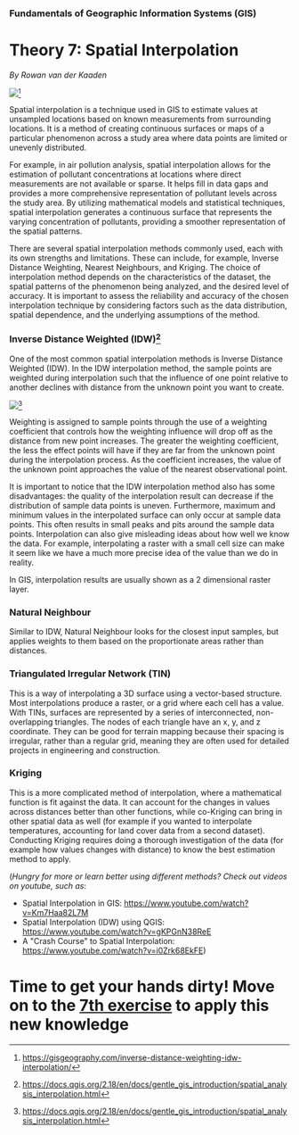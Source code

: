 
### Fundamentals of Geographic Information Systems (GIS)

# Theory 7: Spatial Interpolation

*By Rowan van der Kaaden*

![](https://gisgeography.com/wp-content/uploads/2016/05/IDW-Featured-Image-1265x568.png)[^1]

Spatial interpolation is a technique used in GIS to estimate values at unsampled locations based on known measurements from surrounding locations. It is a method of creating continuous surfaces or maps of a particular phenomenon across a study area where data points are limited or unevenly distributed.

For example, in air pollution analysis, spatial interpolation allows for the estimation of pollutant concentrations at locations where direct measurements are not available or sparse. It helps fill in data gaps and provides a more comprehensive representation of pollutant levels across the study area. By utilizing mathematical models and statistical techniques, spatial interpolation generates a continuous surface that represents the varying concentration of pollutants, providing a smoother representation of the spatial patterns.

There are several spatial interpolation methods commonly used, each with its own strengths and limitations. These can include, for example, Inverse Distance Weighting, Nearest Neighbours, and Kriging. The choice of interpolation method depends on the characteristics of the dataset, the spatial patterns of the phenomenon being analyzed, and the desired level of accuracy. It is important to assess the reliability and accuracy of the chosen interpolation technique by considering factors such as the data distribution, spatial dependence, and the underlying assumptions of the method.

### Inverse Distance Weighted (IDW)[^2]
One of the most common spatial interpolation methods is Inverse Distance Weighted (IDW). In the IDW interpolation method, the sample points are weighted during interpolation such that the influence of one point relative to another declines with distance from the unknown point you want to create.

![](https://docs.qgis.org/2.18/en/_images/idw_interpolation.png)[^2]

Weighting is assigned to sample points through the use of a weighting coefficient that controls how the weighting influence will drop off as the distance from new point increases. The greater the weighting coefficient, the less the effect points will have if they are far from the unknown point during the interpolation process. As the coefficient increases, the value of the unknown point approaches the value of the nearest observational point.

It is important to notice that the IDW interpolation method also has some disadvantages: the quality of the interpolation result can decrease if the distribution of sample data points is uneven. Furthermore, maximum and minimum values in the interpolated surface can only occur at sample data points. This often results in small peaks and pits around the sample data points. Interpolation can also give misleading ideas about how well we know the data. For example, interpolating a raster with a small cell size can make it seem like we have a much more precise idea of the value than we do in reality.

In GIS, interpolation results are usually shown as a 2 dimensional raster layer.

### Natural Neighbour

Similar to IDW, Natural Neighbour looks for the closest input samples, but applies weights to them based on the proportionate areas rather than distances.

### Triangulated Irregular Network (TIN)

This is a way of interpolating a 3D surface using a vector-based structure. Most interpolations produce a raster, or a grid where each cell has a value. With TINs, surfaces are represented by a series of interconnected, non-overlapping triangles. The nodes of each triangle have an x, y, and z coordinate. They can be good for terrain mapping because their spacing is irregular, rather than a regular grid, meaning they are often used for detailed projects in engineering and construction.

### Kriging

This is a more complicated method of interpolation, where a mathematical function is fit against the data. It can account for the changes in values across distances better than other functions, while co-Kriging can bring in other spatial data as well (for example if you wanted to interpolate temperatures, accounting for land cover data from a second dataset). Conducting Kriging requires doing a thorough investigation of the data (for example how values changes with distance) to know the best estimation method to apply.

(*Hungry for more or learn better using different methods? Check out videos on youtube, such as*:
- Spatial Interpolation in GIS: https://www.youtube.com/watch?v=Km7Haa82L7M
- Spatial Interpolation (IDW) using QGIS: https://www.youtube.com/watch?v=gKPGnN38ReE
- A "Crash Course" to Spatial Interpolation: https://www.youtube.com/watch?v=i0Zrk68EkFE)

# Time to get your hands dirty! Move on to the [7th exercise](https://github.com/Tampere-University-Urban-Physics/fundamentals-of-gis/blob/master/Content/7_Exericse.md) to apply this new knowledge

[^1]: https://gisgeography.com/inverse-distance-weighting-idw-interpolation/
[^2]: https://docs.qgis.org/2.18/en/docs/gentle_gis_introduction/spatial_analysis_interpolation.html 



<!--stackedit_data:
eyJoaXN0b3J5IjpbLTYzMzc4OTYzOSwtMTEzODg0NTAxMSwyNz
g4NDQxNSwtNjcyNTQwNjEyLDIwMTQ5OTk0MDEsLTEwOTgzOTIy
NzksLTE4MjY2MTMwNDBdfQ==
-->
